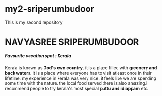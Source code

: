 # my2-sriperumbudoor
This is my second repository
# NAVYASREE SRIPERUMBUDOOR
##### Favourite vacation spot : Kerala
Kerala is known as **God's own country**. it is a place filled with **greenery and back waters**. it is a place where everyone has to visit atleast once in their lifetime. my experience in kerala was very nice. it feels like we are spending some time with the nature. the local food served there is also amazing.i recommend people to try kerala's most special **puttu and idiappam** etc. 

